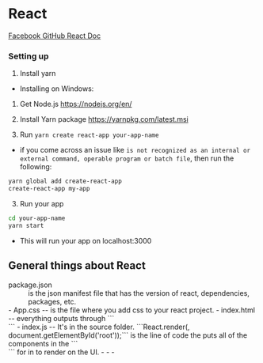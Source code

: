 # React
[Facebook GitHub React Doc](https://github.com/facebook/create-react-app)

### Setting up

1. Install yarn
  - Installing on Windows:

  1. Get Node.js
  https://nodejs.org/en/
  2. Install Yarn package
  https://yarnpkg.com/latest.msi

2. Run `yarn create react-app your-app-name`

- if you come across an issue like `is not recognized as an internal or external command, operable program or batch file`, then run the following:

```sh
yarn global add create-react-app
create-react-app my-app
```

3. Run your app

```sh
cd your-app-name
yarn start
```

- This will run your app on localhost:3000

## General things about React

<dl>
  <dt>package.json</dt> <dd>is the json manifest file that has the version of react, dependencies, packages, etc.</dd>
- App.css -- is the file where you add css to your react project.
- index.html -- everything outputs through ```<div id="root"></div>```
- index.js -- It's in the source folder. ```React.render(<App />, document.getElementById('root'));``` is the line of code the puts all of the components in the ``` <div id="root"></div> ``` for in to render on the UI.
- 
- 
- 
</dl>
